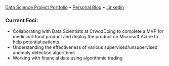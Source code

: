 [Data Science Project Portfolio](https://github.com/tianbo137/My_Data_Projects) • [Personal Blog](https://tianbo137.github.io/)  • [Linkedin](https://www.linkedin.com/in/tianbo137/)

### Current Foci:
- Collaborating with Data Scientists at CrwodDoing to complete a MVP for medicinal-food product and deploy the product on Microsoft Azure to help potential patients 
- Understanding the effectiveness of various supervised/unsupervised anomaly detection algorithms
- Working with financial data using algorithmic trading

